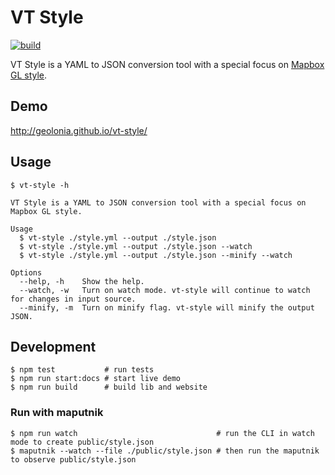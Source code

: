 # VT Style

[![build](https://github.com/geolonia/vt-style/actions/workflows/build.yml/badge.svg)](https://github.com/geolonia/vt-style/actions/workflows/build.yml)

VT Style is a YAML to JSON conversion tool with a special focus on [Mapbox GL style](https://docs.mapbox.com/mapbox-gl-js/style-spec/).

## Demo

http://geolonia.github.io/vt-style/

## Usage

```shell
$ vt-style -h

VT Style is a YAML to JSON conversion tool with a special focus on Mapbox GL style.

Usage
  $ vt-style ./style.yml --output ./style.json
  $ vt-style ./style.yml --output ./style.json --watch
  $ vt-style ./style.yml --output ./style.json --minify --watch

Options
  --help, -h    Show the help.
  --watch, -w   Turn on watch mode. vt-style will continue to watch for changes in input source.
  --minify, -m  Turn on minify flag. vt-style will minify the output JSON.
```

## Development

```shell
$ npm test           # run tests
$ npm run start:docs # start live demo
$ npm run build      # build lib and website
```

### Run with maputnik

```shell
$ npm run watch                               # run the CLI in watch mode to create public/style.json
$ maputnik --watch --file ./public/style.json # then run the maputnik to observe public/style.json
```
